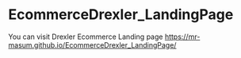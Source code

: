 # EcommerceDrexler_LandingPage
You can visit Drexler Ecommerce Landing page
https://mr-masum.github.io/EcommerceDrexler_LandingPage/
